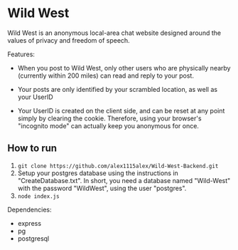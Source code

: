 # Wild West

Wild West is an anonymous local-area chat website designed around the values of privacy and freedom of speech.

Features:

* When you post to Wild West, only other users who are physically nearby (currently within 200 miles) can read and reply to your post.

* Your posts are only identified by your scrambled location, as well as your UserID

* Your UserID is created on the client side, and can be reset at any point simply by clearing the cookie. Therefore, using your browser's "incognito mode" can actually keep you anonymous for once.

## How to run

1. `git clone https://github.com/alex1115alex/Wild-West-Backend.git`
2. Setup your postgres database using the instructions in "CreateDatabase.txt". In short, you need a database named "Wild-West" with the password "WildWest", using the user "postgres".
3. `node index.js`

Dependencies:
* express
* pg
* postgresql